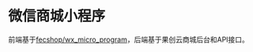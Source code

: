 # 微信商城小程序

前端基于[fecshop/wx_micro_program](https://github.com/fecshop/wx_micro_program)，后端基于果创云商城后台和API接口。  











